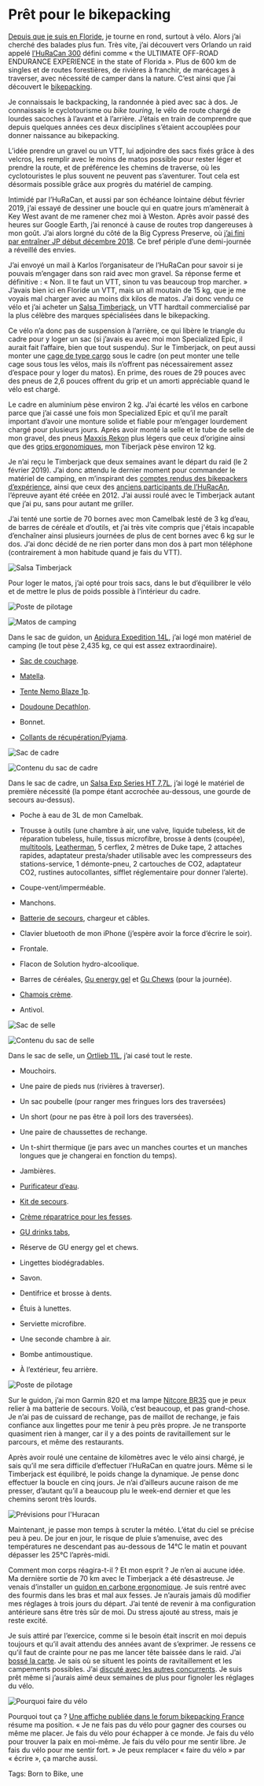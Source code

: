 # Prêt pour le bikepacking

[Depuis que je suis en Floride](https://tcrouzet.com/2018/09/02/carnet-de-route-aout-2018/), je tourne en rond, surtout à vélo. Alors j’ai cherché des balades plus fun. Très vite, j’ai découvert vers Orlando un raid appelé [l’HuRaCan 300](https://www.singletracksamurai.com/huracan-300/) défini comme « the ULTIMATE OFF-ROAD ENDURANCE EXPERIENCE in the state of Florida ». Plus de 600 km de singles et de routes forestières, de rivières à franchir, de marécages à traverser, avec nécessité de camper dans la nature. C’est ainsi que j’ai découvert le [bikepacking](http://www.bikepacking.com/).<span id="more-50711"></span>

Je connaissais le backpacking, la randonnée à pied avec sac à dos. Je connaissais le cyclotourisme ou *bike touring*, le vélo de route chargé de lourdes sacoches à l’avant et à l’arrière. J’étais en train de comprendre que depuis quelques années ces deux disciplines s’étaient accouplées pour donner naissance au bikepacking.

L’idée prendre un gravel ou un VTT, lui adjoindre des sacs fixés grâce à des velcros, les remplir avec le moins de matos possible pour rester léger et prendre la route, et de préférence les chemins de traverse, où les cyclotouristes le plus souvent ne peuvent pas s’aventurer. Tout cela est désormais possible grâce aux progrès du matériel de camping.

Intimidé par l’HuRaCan, et aussi par son échéance lointaine début février 2019, j’ai essayé de dessiner une boucle qui en quatre jours m’amènerait à Key West avant de me ramener chez moi à Weston. Après avoir passé des heures sur Google Earth, j’ai renoncé à cause de routes trop dangereuses à mon goût. J’ai alors lorgné du côté de la Big Cypress Preserve, où [j’ai fini par entraîner JP début décembre 2018](https://tcrouzet.com/2018/12/17/lesprit-freerider/). Ce bref périple d’une demi-journée a réveillé des envies.

J’ai envoyé un mail à Karlos l’organisateur de l’HuRaCan pour savoir si je pouvais m’engager dans son raid avec mon gravel. Sa réponse ferme et définitive : « Non. Il te faut un VTT, sinon tu vas beaucoup trop marcher. » J’avais bien ici en Floride un VTT, mais un all moutain de 15 kg, que je me voyais mal charger avec au moins dix kilos de matos. J’ai donc vendu ce vélo et j’ai acheter un [Salsa Timberjack](https://salsacycles.com/bikes/timberjack/2019_timberjack_nx_eagle_29), un VTT hardtail commercialisé par la plus célèbre des marques spécialisées dans le bikepacking.

Ce vélo n’a donc pas de suspension à l’arrière, ce qui libère le triangle du cadre pour y loger un sac (si j’avais eu avec moi mon Specialized Epic, il aurait fait l’affaire, bien que tout suspendu). Sur le Timberjack, on peut aussi monter une [cage de type cargo](https://salsacycles.com/components/category/racks/anything_cage_hd) sous le cadre (on peut monter une telle cage sous tous les vélos, mais ils n’offrent pas nécessairement assez d’espace pour y loger du matos). En prime, des roues de 29 pouces avec des pneus de 2,6 pouces offrent du grip et un amorti appréciable quand le vélo est chargé.

Le cadre en aluminium pèse environ 2 kg. J’ai écarté les vélos en carbone parce que j’ai cassé une fois mon Specialized Epic et qu’il me paraît important d’avoir une monture solide et fiable pour m’engager lourdement chargé pour plusieurs jours. Après avoir monté la selle et le tube de selle de mon gravel, des pneus [Maxxis Rekon](https://www.maxxis.com/catalog/tire-559-140-rekon) plus légers que ceux d’origine ainsi que des [grips ergonomiques](http://www.ergon-bike.com/en/product.html?a=griffe#gptouring-42410031), mon Tiberjack pèse environ 12 kg.

Je n’ai reçu le Timberjack que deux semaines avant le départ du raid (le 2 février 2019). J’ai donc attendu le dernier moment pour commander le matériel de camping, en m’inspirant des [comptes rendus des bikepackers d’expérience](https://www.facebook.com/groups/1396341304006680/), ainsi que ceux des [anciens participants de l’HuRacAn](https://www.singletracks.com/blog/mtb-gear/how-do-you-pack-for-an-epic-340-mile-bikepacking-route/), l’épreuve ayant été créée en 2012. J’ai aussi roulé avec le Timberjack autant que j’ai pu, sans pour autant me griller.

J’ai tenté une sortie de 70 bornes avec mon Camelbak lesté de 3 kg d’eau, de barres de céréale et d’outils, et j’ai très vite compris que j'étais incapable d’enchaîner ainsi plusieurs journées de plus de cent bornes avec 6 kg sur le dos. J’ai donc décidé de ne rien porter dans mon dos à part mon téléphone (contrairement à mon habitude quand je fais du VTT).

![Salsa Timberjack](https://tcrouzet.com/images_tc/2019/01/IMG_2945-600x450.jpg)

Pour loger le matos, j’ai opté pour trois sacs, dans le but d’équilibrer le vélo et de mettre le plus de poids possible à l’intérieur du cadre.

![Poste de pilotage](https://tcrouzet.com/images_tc/2019/01/P1080514-600x450.jpg)

![Matos de camping](https://tcrouzet.com/images_tc/2019/01/P1080530-600x450.jpg)

Dans le sac de guidon, un [Apidura Expedition 14L](https://www.apidura.com/shop/expedition-handlebar-pack/), j’ai logé mon matériel de camping (le tout pèse 2,435 kg, ce qui est assez extraordinaire).

- [Sac de couchage](http://www.westernmountaineering.com/sleeping-bags/extremelite-series/nanolite-top-quilt/).

- [Matella](https://www.thermarest.com/mattresses/neoair-xlite).

- [Tente Nemo Blaze 1p](https://www.youtube.com/watch?v=hTTfSpHlo-M).

- [Doudoune Decathlon](https://www.decathlon.fr/gilet-trek500-h-marine-id_8397299.html).

- Bonnet.

- [Collants de récupération/Pyjama](https://www.2xu.com/us/p/refresh-recovery-compression-tights/MA4419b.html?dwvar_MA4419b_color=BLACK_NERO#start=1).

![Sac de cadre](https://tcrouzet.com/images_tc/2019/01/P1080518-600x450.jpg)

![Contenu du sac de cadre](https://tcrouzet.com/images_tc/2019/01/P1080537-600x450.jpg)

Dans le sac de cadre, un [Salsa Exp Series HT 7,7L](https://salsacycles.com/components/category/bags_frame_packs/exp_series_ht_framepacks), j’ai logé le matériel de première nécessité (la pompe étant accrochée au-dessous, une gourde de secours au-dessus).

- Poche à eau de 3L de mon Camelbak.

- Trousse à outils (une chambre à air, une valve, liquide tubeless, kit de réparation tubeless, huile, tissus microfibre, brosse à dents (coupée), [multitools](https://www.topeak.com/global/en/products/mini-tools/340-mini-20-pro), [Leatherman](https://www.leatherman.com/squirt-ps4-22.html?dwvar_22_color=11&cgid=multi-tools#start=1), 5 cerflex, 2 mètres de Duke tape, 2 attaches rapides, adaptateur presta/shader utilisable avec les compresseurs des stations-service, 1 démonte-pneu, 2 cartouches de CO2, adaptateur CO2, rustines autocollantes, sifflet réglementaire pour donner l’alerte).

- Coupe-vent/imperméable.

- Manchons.

- [Batterie de secours](https://www.anker.com/products/variant/powercore-20100/A1271012), chargeur et câbles.

- Clavier bluetooth de mon iPhone (j’espère avoir la force d’écrire le soir).

- Frontale.

- Flacon de Solution hydro-alcoolique.

- Barres de céréales, [Gu energy gel](https://shop.guenergy.com/products/roctane-energy-gel?variant=8445372792883&_ga=2.65573990.917866616.1548781439-1182131596.1547689723) et [Gu Chews](https://shop.guenergy.com/products/energy-chews-for-runners-cyclists-triathletes?_ga=2.141426801.278263009.1548712630-101406505.1548712630&variant=28401459661) (pour la journée).

- [Chamois crème](https://www.assos.com/chamois-creme-boxf-20).

- Antivol.

![Sac de selle](https://tcrouzet.com/images_tc/2019/01/P1080517-600x450.jpg)

![Contenu du sac de selle](https://tcrouzet.com/images_tc/2019/01/P1080542-600x450.jpg)

Dans le sac de selle, un [Ortlieb 11L](https://www.ortlieb.com/us/seatpack), j’ai casé tout le reste.

- Mouchoirs.

- Une paire de pieds nus (rivières à traverser).

- Un sac poubelle (pour ranger mes fringues lors des traversées)

- Un short (pour ne pas être à poil lors des traversées).

- Une paire de chaussettes de rechange.

- Un t-shirt thermique (je pars avec un manches courtes et un manches longues que je changerai en fonction du temps).

- Jambières.

- [Purificateur d’eau](https://sawyer.com/water-filtration/).

- [Kit de secours](https://www.amazon.com/gp/product/B00DV4H45Q/).

- [Crème réparatrice pour les fesses](https://www.assos.com/skin-repair-gel?quantity=1&g=W).

- [GU drinks tabs](https://shop.guenergy.com/products/hydration-drink-tabs?variant=11432979265),

- Réserve de GU energy gel et chews.

- Lingettes biodégradables.

- Savon.

- Dentifrice et brosse à dents.

- Étuis à lunettes.

- Serviette microfibre.

- Une seconde chambre à air.

- Bombe antimoustique.

- À l’extérieur, feu arrière.

![Poste de pilotage](https://tcrouzet.com/images_tc/2019/01/P1080511-600x450.jpg)

Sur le guidon, j’ai mon Garmin 820 et ma lampe [Nitcore BR35](https://flashlight.nitecore.com/product/br35) que je peux relier à ma batterie de secours. Voilà, c’est beaucoup, et pas grand-chose. Je n’ai pas de cuissard de rechange, pas de maillot de rechange, je fais confiance aux lingettes pour me tenir à peu près propre. Je ne transporte quasiment rien à manger, car il y a des points de ravitaillement sur le parcours, et même des restaurants.

Après avoir roulé une centaine de kilomètres avec le vélo ainsi chargé, je sais qu’il me sera difficile d’effectuer l’HuRaCan en quatre jours. Même si le Timberjack est équilibré, le poids change la dynamique. Je pense donc effectuer la boucle en cinq jours. Je n’ai d’ailleurs aucune raison de me presser, d’autant qu’il a beaucoup plu le week-end dernier et que les chemins seront très lourds.

![Prévisions pour l'Huracan](https://tcrouzet.com/images_tc/2019/01/meteoH-600x231.png)

Maintenant, je passe mon temps à scruter la météo. L’état du ciel se précise peu à peu. De jour en jour, le risque de pluie s’amenuise, avec des températures ne descendant pas au-dessous de 14°C le matin et pouvant dépasser les 25°C l’après-midi.

Comment mon corps réagira-t-il ? Et mon esprit ? Je n’en ai aucune idée. Ma dernière sortie de 70 km avec le Timberjack a été désastreuse. Je venais d’installer un [guidon en carbone ergonomique](https://sqlab-usa.com/products/3ox-16-degree-carbon-mtb-handlebar?variant=41726033612). Je suis rentré avec des fourmis dans les bras et mal aux fesses. Je n’aurais jamais dû modifier mes réglages à trois jours du départ. J’ai tenté de revenir à ma configuration antérieure sans être très sûr de moi. Du stress ajouté au stress, mais je reste excité.

Je suis attiré par l’exercice, comme si le besoin était inscrit en moi depuis toujours et qu’il avait attendu des années avant de s’exprimer. Je ressens ce qu’il faut de crainte pour ne pas me lancer tête baissée dans le raid. J’ai [bossé la carte](https://drive.google.com/open?id=1_Up-vkTOf9FQricNRjAjMikkZLh_bEkt&usp=sharing). Je sais où se situent les points de ravitaillement et les campements possibles. J’ai [discuté avec les autres concurrents](https://www.facebook.com/groups/655069387938777/). Je suis prêt même si j’aurais aimé deux semaines de plus pour fignoler les réglages du vélo.

![Pourquoi faire du vélo](https://tcrouzet.com/images_tc/2019/01/rideto-1-387x450.jpg)

Pourquoi tout ça ? [Une affiche publiée dans le forum bikepacking France](https://www.facebook.com/groups/1396341304006680/permalink/1956994644608007/) résume ma position. « Je ne fais pas du vélo pour gagner des courses ou même me placer. Je fais du vélo pour échapper à ce monde. Je fais du vélo pour trouver la paix en moi-même. Je fais du vélo pour me sentir libre. Je fais du vélo pour me sentir fort. » Je peux remplacer « faire du vélo » par « écrire », ça marche aussi.

Tags: Born to Bike, une